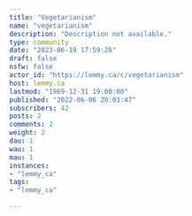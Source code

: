 ```yaml
---
title: "Vegetarianism" 
name: "vegetarianism"
description: "Description not available."
type: community
date: "2023-06-19 17:59:26"
draft: false
nsfw: false
actor_id: "https://lemmy.ca/c/vegetarianism"
host: lemmy.ca
lastmod: "1969-12-31 19:00:00"
published: "2022-06-06 20:03:47"
subscribers: 42
posts: 2
comments: 2
weight: 2
dau: 1
wau: 1
mau: 1
instances:
- "lemmy_ca"
tags: 
- "lemmy_ca"

---
```


